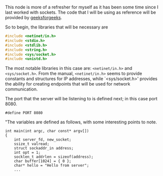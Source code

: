 This node is more of a refresher for myself as it has been some time since I last worked with sockets. The code that I will be using as reference will be provided by [geeksforgeeks](https://www.geeksforgeeks.org/socket-programming-cc/). 

So to begin, the libraries that will be necessary are
```c
#include <netinet/in.h>
#include <stdio.h>
#include <stdlib.h>
#include <string.h>
#include <sys/socket.h>
#include <unistd.h>
```
The most notable libraries in this case are: `<netinet/in.h>` and `<sys/socket.h>`. From the manual, `<netinet/in.h>` seems to provide constants and structures for IP addresses, while `<sys/socket.h>' provides the ability for creating endpoints that will be used for network communication.

The port that the server will be listening to is defined next; in this case port 8080.
```
#define PORT 8080
```

"The variables are defined as follows, with some interesting points to note.
```
int main(int argc, char const* argv[])
{
    int server_fd, new_socket;
    ssize_t valread;
    struct sockaddr_in address;
    int opt = 1;
    socklen_t addrlen = sizeof(address);
    char buffer[1024] = { 0 };
    char* hello = "Hello from server";
    ...
```
